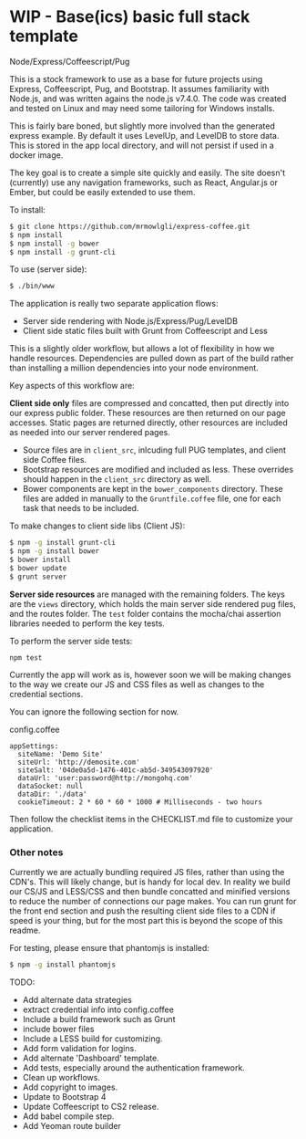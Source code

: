 # WIP - Base(ics) basic full stack template
Node/Express/Coffeescript/Pug

This is a stock framework to use as a base for future projects using Express, Coffeescript, Pug, and Bootstrap.  It assumes familiarity with Node.js, and was written agains the node.js v7.4.0. The code was created and tested on Linux and may need some tailoring for Windows installs.

This is fairly bare boned, but slightly more involved than the generated express example.  By default it uses LevelUp, and LevelDB to store data.  This is stored in the app local directory, and will not persist if used in a docker image.

The key goal is to create a simple site quickly and easily.  The site doesn't (currently) use any navigation frameworks, such as React, Angular.js or Ember, but could be easily extended to use them.

To install:

```bash
$ git clone https://github.com/mrmowlgli/express-coffee.git
$ npm install
$ npm install -g bower
$ npm install -g grunt-cli
```

To use (server side):

```bash
$ ./bin/www
```
The application is really two separate application flows:

* Server side rendering with Node.js/Express/Pug/LevelDB
* Client side static files built with Grunt from Coffeescript and Less

This is a slightly older workflow, but allows a lot of flexibility in how we handle resources.  Dependencies are pulled down as part of the build rather than installing a million dependencies into your node environment.

Key aspects of this workflow are:

**Client side only** files are compressed and concatted, then put directly into our express public folder.  These resources are then returned on our page accesses.  Static pages are returned directly, other resources are included as needed into our server rendered pages. 
* Source files are in `client_src`, inlcuding full PUG templates, and client side Coffee files.
* Bootstrap resources are modified and included as less.  These overrides should happen in the `client_src` directory as well.
* Bower components are kept in the `bower_components` directory.  These files are added in manually to the `Gruntfile.coffee` file, one for each task that needs to be included.

To make changes to client side libs (Client JS):

```bash
$ npm -g install grunt-cli
$ npm -g install bower
$ bower install
$ bower update
$ grunt server
```

**Server side resources** are managed with the remaining folders.  The keys are the `views` directory, which holds the main server side rendered pug files, and the routes folder.  The `test` folder contains the mocha/chai assertion libraries needed to perform the key tests.

To perform the server side tests:

`npm test`


Currently the app will work as is, however soon we will be making changes to the way we create our JS and CSS files as well as changes to the credential sections. 

You can ignore the following section for now.

config.coffee
```coffee-script
appSettings: 
  siteName: 'Demo Site'
  siteUrl: 'http://demosite.com'
  siteSalt: '04de0a5d-1476-401c-ab5d-349543097920'
  dataUrl: 'user:password@http://mongohq.com'
  dataSocket: null
  dataDir: './data'
  cookieTimeout: 2 * 60 * 60 * 1000 # Milliseconds - two hours

```

Then follow the checklist items in the CHECKLIST.md file to customize your application.

### Other notes
Currently we are actually bundling required JS files, rather than using the CDN's.  This will likely change, but is handy for local dev.  In reality we build our CS/JS and LESS/CSS and then bundle concatted and minified versions to reduce the number of connections our page makes.  You can run grunt for the front end section and push the resulting client side files to a CDN if speed is your thing, but for the most part this is beyond the scope of this readme.

For testing, please ensure that phantomjs is installed:

```bash
$ npm -g install phantomjs
```

TODO:
* Add alternate data strategies
* extract credential info into config.coffee
* Include a build framework such as Grunt
* include bower files
* Include a LESS build for customizing.
* Add form validation for logins.
* Add alternate 'Dashboard' template.
* Add tests, especially around the authentication framework.
* Clean up workflows.
* Add copyright to images.
* Update to Bootstrap 4
* Update Coffeescript to CS2 release.
* Add babel compile step.
* Add Yeoman route builder 
